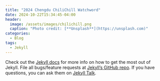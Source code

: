 ```yaml
---
title: "2024 Chengdu ChiliChill Watchword"
date: 2024-10-22T15:34:45-04:00
header:
  image: /assets/images/chilichill.png
  caption: "Photo credit: [**Unsplash**](https://unsplash.com)"
categories:
  - Blog
tags:
  - Jekyll
---
```



Check out the [Jekyll docs][jekyll-docs] for more info on how to get the most out of Jekyll. File all bugs/feature requests at [Jekyll’s GitHub repo][jekyll-gh]. If you have questions, you can ask them on [Jekyll Talk][jekyll-talk].

[jekyll-docs]: https://jekyllrb.com/docs/home
[jekyll-gh]:   https://github.com/jekyll/jekyll
[jekyll-talk]: https://talk.jekyllrb.com/
